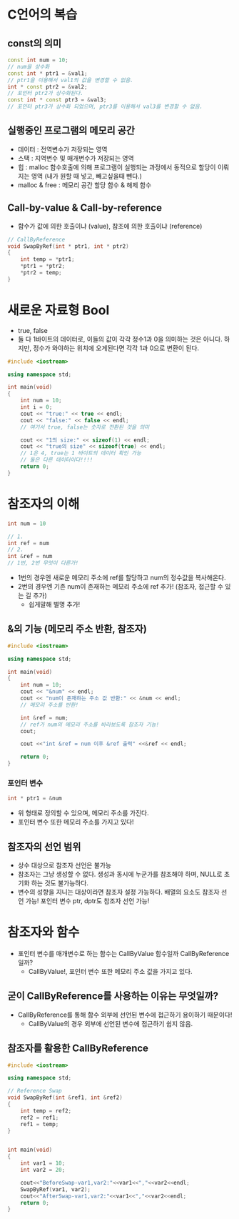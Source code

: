 # C언어의 복습
## const의 의미
```cpp
const int num = 10;
// num을 상수화
const int * ptr1 = &val1;
// ptr1을 이용해서 val1의 값을 변경할 수 없음.
int * const ptr2 = &val2;
// 포인터 ptr2가 상수화된다.
const int * const ptr3 = &val3;
// 포인터 ptr3가 상수화 되었으며, ptr3를 이용해서 val3를 변경할 수 없음.
```
## 실행중인 프로그램의 메모리 공간
- 데이터 : 전역변수가 저장되는 영역
- 스택 : 지역변수 및 매개변수가 저장되는 영역
- 힙 : malloc 함수호출에 의해 프로그램이 실행되는 과정에서 동적으로 할당이 이뤄지는 영역 (내가 원할 때 넣고, 빼고싶을때 뺀다.)
- malloc & free : 메모리 공간 할당 함수 & 해제 함수

## Call-by-value & Call-by-reference
- 함수가 값에 의한 호출이냐 (value), 참조에 의한 호출이냐 (reference)
```cpp
// CallByReference
void SwapByRef(int * ptr1, int * ptr2)
{
    int temp = *ptr1;
    *ptr1 = *ptr2;
    *ptr2 = temp;
}
```

# 새로운 자료형 Bool
- true, false
- 둘 다 1바이트의 데이터로, 이들의 값이 각각 정수1과 0을 의미하는 것은 아니다. 하지만, 정수가 와야하는 위치에 오게된다면 각각 1과 0으로 변환이 된다.
```cpp
#include <iostream>

using namespace std;

int main(void)
{
	int num = 10;
	int i = 0;
	cout << "true:" << true << endl;
	cout << "false:" << false << endl;
	// 여기서 true, false는 숫자로 전환된 것을 의미

	cout << "1의 size:" << sizeof(1) << endl;
	cout << "true의 size" << sizeof(true) << endl;
	// 1은 4, true는 1 바이트의 데이터 확인 가능
	// 둘은 다른 데이터이다!!!!
	return 0;
}
```
# 참조자의 이해
```cpp
int num = 10

// 1.
int ref = num
// 2.
int &ref = num
// 1번, 2번 무엇이 다른가!
```
- 1번의 경우엔 새로운 메모리 주소에 ref를 할당하고 num의 정수값을 복사해온다.
- 2번의 경우엔 기존 num이 존재하는 메모리 주소에 ref 추가! (참조자, 접근할 수 있는 길 추가)
    - 쉽게말해 별명 추가!
## &의 기능 (메모리 주소 반환, 참조자)
```cpp
#include <iostream>

using namespace std;

int main(void)
{
	int num = 10;
	cout << "&num" << endl;
	cout << "num이 존재하는 주소 값 반환:" << &num << endl;
	// 메모리 주소를 반환!

	int &ref = num;
	// ref가 num의 메모리 주소를 바라보도록 참조자 기능!
	cout;

	cout <<"int &ref = num 이후 &ref 출력" <<&ref << endl;

	return 0;
}
```
### 포인터 변수
```cpp
int * ptr1 = &num
```
- 위 형태로 정의할 수 있으며, 메모리 주소를 가진다.
- 포인터 변수 또한 메모리 주소를 가지고 있다!

## 참조자의 선언 범위
- 상수 대상으로 참조자 선언은 불가능
- 참조자는 그냥 생성할 수 없다. 생성과 동시에 누군가를 참조해야 하며, NULL로 초기화 하는 것도 불가능하다.
- 변수의 성향을 지니는 대상이라면 참조자 설정 가능하다. 배열의 요소도 참조자 선언 가능! 포인터 변수 ptr, dptr도 참조자 선언 가능!

# 참조자와 함수
- 포인터 변수를 매개변수로 하는 함수는 CallByValue 함수일까 CallByReference일까?
  - CallByValue!, 포인터 변수 또한 메모리 주소 값을 가지고 있다.
## 굳이 CallByReference를 사용하는 이유는 무엇일까?
- CallByReference를 통해 함수 외부에 선언된 변수에 접근하기 용이하기 때문이다!
  - CallByValue의 경우 외부에 선언된 변수에 접근하기 쉽지 않음.
## 참조자를 활용한 CallByReference
```cpp
#include <iostream>

using namespace std;

// Reference Swap
void SwapByRef(int &ref1, int &ref2)
{
    int temp = ref2;
    ref2 = ref1;
    ref1 = temp;
}


int main(void)
{
    int var1 = 10;
    int var2 = 20;

    cout<<"BeforeSwap-var1,var2:"<<var1<<","<<var2<<endl;
    SwapByRef(var1, var2);
    cout<<"AfterSwap-var1,var2:"<<var1<<","<<var2<<endl;
    return 0;
}

```
